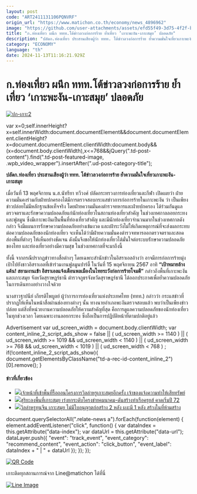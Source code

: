 ```yaml
---
layout: post
code: "ART2411131106PQNVRF"
origin_url: "https://www.matichon.co.th/economy/news_4896962"
image: "https://github.com/user-attachments/assets/efd55f49-3d75-4f2f-b985-eba2197b1ff5"
title: "ก.ท่องเที่ยว ผนึก ททท.โต้ข่าวลวงก่อการร้าย ย้ำเที่ยว ‘เกาะพะงัน-เกาะสมุย’ ปลอดภัย"
description: "ปลัดก.ท่องเที่ยว ประสานเสียงผู้ว่า ททท. โต้ข่าวลวงก่อการร้าย ย้ำความมั่นใจเที่ยวเกาะพะงัน-เกาะสมุย"
category: "ECONOMY"
language: "th"
date: 2024-11-13T11:16:21.929Z
---
```


# ก.ท่องเที่ยว ผนึก ททท.โต้ข่าวลวงก่อการร้าย ย้ำเที่ยว ‘เกาะพะงัน-เกาะสมุย’ ปลอดภัย

[![](https://www.matichon.co.th/wp-content/uploads/2024/11/ปก-เกาะ2.jpg "ปก-เกาะ2")](https://www.matichon.co.th/wp-content/uploads/2024/11/ปก-เกาะ2.jpg)

var x=0;self.innerHeight?x=self.innerWidth:document.documentElement&&document.documentElement.clientHeight?x=document.documentElement.clientWidth:document.body&&(x=document.body.clientWidth),x<=768&&jQuery(".td-post-content").find(".td-post-featured-image, .wpb\_video\_wrapper").insertAfter(".ud-post-category-title");

**ปลัดก.ท่องเที่ยว ประสานเสียงผู้ว่า ททท. โต้ข่าวลวงก่อการร้าย ย้ำความมั่นใจเที่ยวเกาะพะงัน-เกาะสมุย**

เมื่อวันที่ 13 พฤศจิกายน น.ส.นัทรียา ทวีวงศ์ ปลัดกระทรวงการท่องเที่ยวและกีฬา เปิดเผยว่า ฝ่ายความมั่นคงร่วมกับฝ่ายปกครองได้มีการตรวจสอบกระแสข่าวการก่อการร้ายในเกาะพะงัน ว่า เป็นเพียงข่าวปล่อยไม่มีหลักฐานข้อเท็จจริง โดยฝ่ายความมั่นคงตำรวจทหารและฝ่ายปกครอง ได้ร่วมกันดูแลตรวจตราและรักษาความปลอดภัยแก่นักท่องเที่ยวในสถานท่องเที่ยวสำคัญ ในช่วงเทศกาลลอยกระทง และฟูลมูน ซึ่งมีเกาะพะงันเป็นพื้นที่ท่องเที่ยวสำคัญ และมีนักท่องเที่ยวจำนวนมากในช่วงเทศกาลดังกล่าว จึงมีแผนการรักษาความปลอดภัยอย่างเข้มงวด และเฝ้าระวังไม่ให้เกิดเหตุการณ์ที่จะส่งผลกระทบต่อความปลอดภัยของนักท่องเที่ยว จะเห็นได้ว่ามีฝ่ายความมั่นคงตำรวจทหารออกตรวจตราและสอดส่องพื้นที่ต่างๆ ให้เห็นอย่างชัดเจน ดังนั้นจึงขอให้นักท่องเที่ยวได้มั่นใจต่อระบบรักษาความปลอดภัยของไทย และท่องเที่ยวอย่างมีความสุข ในช่วงเทศกาลที่จะมาถึงนี้

ทั้งนี้ จากกรณีปรากฏข่าวทางสื่อต่างๆ โดยเฉพาะสำนักข่าวในอิสราเอลอ้างว่า อาจมีการก่อการร้ายมุ่งเป้าไปยังชาวอิสราเอลที่เข้าร่วมงานฟูลมูนปาร์ตี้ ในวันที่ 15 พฤศจิกายน 2567 อาทิ **“เป้าหมายล้างแค้น! สยามงานเข้า อิสราเอลแจ้งเตือนพลเมืองในไทยระวังก่อการร้ายโจมตี”** กล่าวถึงพื้นที่เกาะพะงัน และเกาะสมุย จังหวัดสุราษฎร์ธานี ตำรวจภูธรจังหวัดสุราษฎร์ธานี ได้ออกประกาศเพื่อย้ำความปลอดภัยในการเดินทางอย่างวางใจด้วย

นางสาวฐาปนีย์ เกียรติไพบูลย์ ผู้ว่าการการท่องเที่ยวแห่งประเทศไทย (ททท.) กล่าวว่า กระแสข่าวที่ปรากฏให้เห็นในหน้าสื่อผ่านช่องทางต่างๆ นั้น ทางนายอำเภอพะงันตรวจสอบแล้ว พบว่าเป็นเพียงข่าวปล่อย แต่สิ่งที่หน่วยงานความปลอดภัยให้ความสำคัญที่สุด คือการดูแลความปลอดภัยของนักท่องเที่ยวในทุกช่วงเวลา โดยเฉพาะงานลอยกระทง ซึ่งถือเป็นการปฏิบัติหน้าที่ตามปกติอยู่แล้ว

Advertisement var ud\_screen\_width = document.body.clientWidth; var content\_inline\_2\_script\_ads\_show = false || ( ud\_screen\_width >= 1140 ) || ( ud\_screen\_width >= 1019 && ud\_screen\_width < 1140 ) || ( ud\_screen\_width >= 768 && ud\_screen\_width < 1019 ) || ( ud\_screen\_width < 768 ) ; if(!content\_inline\_2\_script\_ads\_show){ document.getElementsByClassName("td-a-rec-id-content\_inline\_2")\[0\].remove(); }

#### ข่าวที่เกี่ยวข้อง

*   [![](https://www.matichon.co.th/wp-content/uploads/2024/10/72810-3.jpg)เจ้าหน้าที่เข้าพื้นที่รื้อถอนโครงการวิลล่าหรูเกาะสมุยอีกครั้ง เจ้าของแจ้งความทำให้เสียทรัพย์](https://www.matichon.co.th/local/news_4861848)
*   [![](https://www.matichon.co.th/wp-content/uploads/2024/08/7282-22.jpg)สุริยะลงพื้นที่เกาะสมุย เร่งยกระดับโครงข่ายคมนาคม-ดันสร้างท่าเรือครุยส์ คาดเริ่มปี 72](https://www.matichon.co.th/politics/news_4753883)
*   [![](https://www.matichon.co.th/wp-content/uploads/2024/08/วิลล่า-ไร้ใบก่อสร้าง.jpg)วิลล่าหรูทุนจีน เกาะสมุย ไม่มีใบอนุญาตก่อสร้าง 2 หลัง ผงะมี 1 หลัง สร้างในที่ห้ามสร้าง](https://www.matichon.co.th/region/news_4751925)

document.querySelectorAll(".relate-news a").forEach(function(element) { element.addEventListener("click", function() { var dataIndex = this.getAttribute("data-index"); var dataUrl = this.getAttribute("data-url"); dataLayer.push({ "event": "track\_event", "event\_category": "recommend\_content", "event\_action": "click\_button", "event\_label": dataIndex + " | " + dataUrl }); }); });

[![QR Code](https://www.matichon.co.th/wp-content/uploads/2023/07/wob1371z.jpg)](https://lin.ee/ht0nDxX)

เกาะติดทุกสถานการณ์จาก Line@matichon ได้ที่นี่

[![Line Image](https://www.matichon.co.th/wp-content/uploads/2023/07/th.png)](https://lin.ee/ht0nDxX)